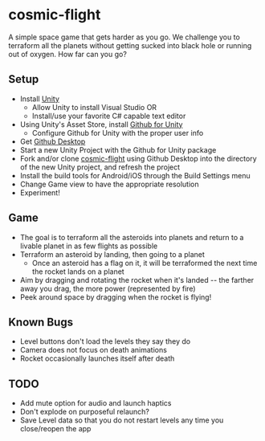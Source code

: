 # cosmic-flight

A simple space game that gets harder as you go. We challenge you to terraform all the planets without getting sucked into black hole or running out of oxygen. How far can you go?

## Setup
 - Install [Unity](https://unity3d.com/get-unity/download)
   - Allow Unity to install Visual Studio OR
   - Install/use your favorite C# capable text editor
 - Using Unity's Asset Store, install [Github for Unity](https://unity.github.com/)
   - Configure Github for Unity with the proper user info
 - Get [Github Desktop](https://desktop.github.com/)
 - Start a new Unity Project with the Github for Unity package
 - Fork and/or clone [cosmic-flight](https://github.com/SybelBlue/cosmic-flight) using Github Desktop into the directory of the new Unity project, and refresh the project
 - Install the build tools for Android/iOS through the Build Settings menu
 - Change Game view to have the appropriate resolution 
 - Experiment!

## Game
 - The goal is to terraform all the asteroids into planets and return to a livable planet in as few flights as possible
 - Terraform an asteroid by landing, then going to a planet
   - Once an asteroid has a flag on it, it will be terraformed the next time the rocket lands on a planet
 - Aim by dragging and rotating the rocket when it's landed -- the farther away you drag, the more power (represented by fire)
 - Peek around space by dragging when the rocket is flying!

## Known Bugs
 - Level buttons don't load the levels they say they do
 - Camera does not focus on death animations
 - Rocket occasionally launches itself after death

## TODO
 - Add mute option for audio and launch haptics
 - Don't explode on purposeful relaunch?
 - Save Level data so that you do not restart levels any time you close/reopen the app
